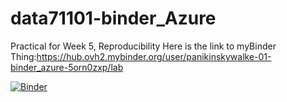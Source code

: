 # data71101-binder_Azure
Practical for Week 5, Reproducibility
Here is the link to myBinder Thing:https://hub.ovh2.mybinder.org/user/panikinskywalke-01-binder_azure-5orn0zxp/lab


[![Binder](https://mybinder.org/badge_logo.svg)](https://mybinder.org/v2/gh/panikinskywalker/data71101-binder_Azure/HEAD)

